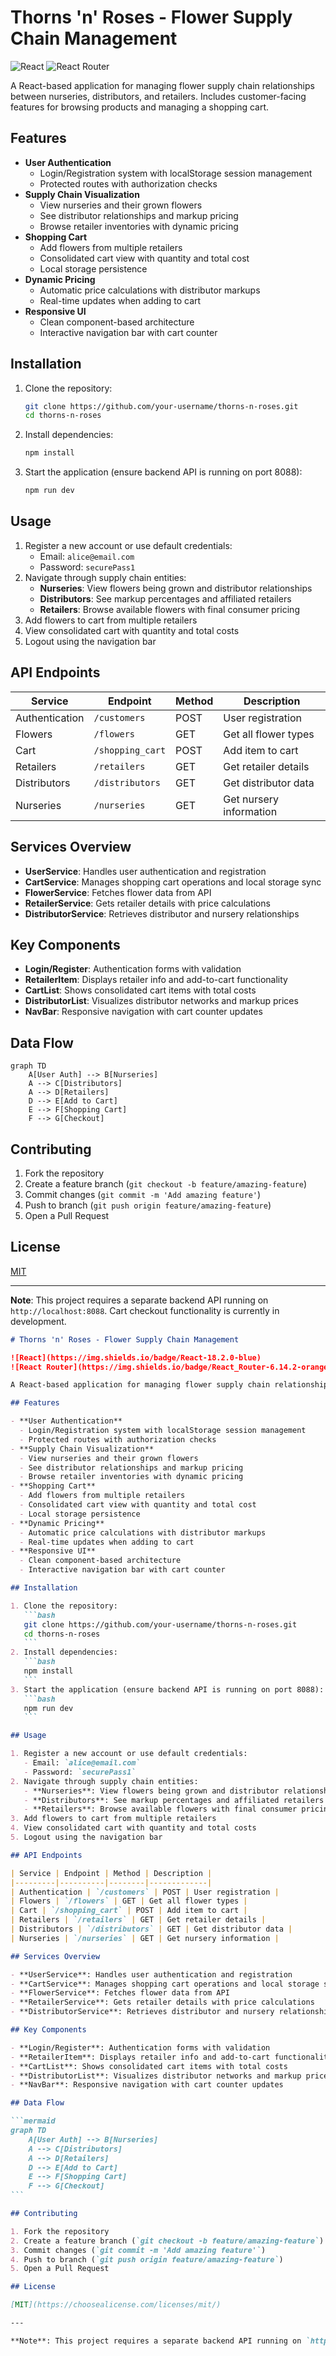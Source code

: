 # Thorns 'n' Roses - Flower Supply Chain Management

![React](https://img.shields.io/badge/React-18.2.0-blue)
![React Router](https://img.shields.io/badge/React_Router-6.14.2-orange)

A React-based application for managing flower supply chain relationships between nurseries, distributors, and retailers. Includes customer-facing features for browsing products and managing a shopping cart.

## Features

- **User Authentication**
  - Login/Registration system with localStorage session management
  - Protected routes with authorization checks
- **Supply Chain Visualization**
  - View nurseries and their grown flowers
  - See distributor relationships and markup pricing
  - Browse retailer inventories with dynamic pricing
- **Shopping Cart**
  - Add flowers from multiple retailers
  - Consolidated cart view with quantity and total cost
  - Local storage persistence
- **Dynamic Pricing**
  - Automatic price calculations with distributor markups
  - Real-time updates when adding to cart
- **Responsive UI**
  - Clean component-based architecture
  - Interactive navigation bar with cart counter

## Installation

1. Clone the repository:
   ```bash
   git clone https://github.com/your-username/thorns-n-roses.git
   cd thorns-n-roses
   ```
2. Install dependencies:
   ```bash
   npm install
   ```
3. Start the application (ensure backend API is running on port 8088):
   ```bash
   npm run dev
   ```

## Usage

1. Register a new account or use default credentials:
   - Email: `alice@email.com`
   - Password: `securePass1`
2. Navigate through supply chain entities:
   - **Nurseries**: View flowers being grown and distributor relationships
   - **Distributors**: See markup percentages and affiliated retailers
   - **Retailers**: Browse available flowers with final consumer pricing
3. Add flowers to cart from multiple retailers
4. View consolidated cart with quantity and total costs
5. Logout using the navigation bar

## API Endpoints

| Service | Endpoint | Method | Description |
|---------|----------|--------|-------------|
| Authentication | `/customers` | POST | User registration |
| Flowers | `/flowers` | GET | Get all flower types |
| Cart | `/shopping_cart` | POST | Add item to cart |
| Retailers | `/retailers` | GET | Get retailer details |
| Distributors | `/distributors` | GET | Get distributor data |
| Nurseries | `/nurseries` | GET | Get nursery information |

## Services Overview

- **UserService**: Handles user authentication and registration
- **CartService**: Manages shopping cart operations and local storage sync
- **FlowerService**: Fetches flower data from API
- **RetailerService**: Gets retailer details with price calculations
- **DistributorService**: Retrieves distributor and nursery relationships

## Key Components

- **Login/Register**: Authentication forms with validation
- **RetailerItem**: Displays retailer info and add-to-cart functionality
- **CartList**: Shows consolidated cart items with total costs
- **DistributorList**: Visualizes distributor networks and markup prices
- **NavBar**: Responsive navigation with cart counter updates

## Data Flow

```mermaid
graph TD
    A[User Auth] --> B[Nurseries]
    A --> C[Distributors]
    A --> D[Retailers]
    D --> E[Add to Cart]
    E --> F[Shopping Cart]
    F --> G[Checkout]
```

## Contributing

1. Fork the repository
2. Create a feature branch (`git checkout -b feature/amazing-feature`)
3. Commit changes (`git commit -m 'Add amazing feature'`)
4. Push to branch (`git push origin feature/amazing-feature`)
5. Open a Pull Request

## License

[MIT](https://choosealicense.com/licenses/mit/)

---

**Note**: This project requires a separate backend API running on `http://localhost:8088`. Cart checkout functionality is currently in development.
``````markdown
# Thorns 'n' Roses - Flower Supply Chain Management

![React](https://img.shields.io/badge/React-18.2.0-blue)
![React Router](https://img.shields.io/badge/React_Router-6.14.2-orange)

A React-based application for managing flower supply chain relationships between nurseries, distributors, and retailers. Includes customer-facing features for browsing products and managing a shopping cart.

## Features

- **User Authentication**
  - Login/Registration system with localStorage session management
  - Protected routes with authorization checks
- **Supply Chain Visualization**
  - View nurseries and their grown flowers
  - See distributor relationships and markup pricing
  - Browse retailer inventories with dynamic pricing
- **Shopping Cart**
  - Add flowers from multiple retailers
  - Consolidated cart view with quantity and total cost
  - Local storage persistence
- **Dynamic Pricing**
  - Automatic price calculations with distributor markups
  - Real-time updates when adding to cart
- **Responsive UI**
  - Clean component-based architecture
  - Interactive navigation bar with cart counter

## Installation

1. Clone the repository:
   ```bash
   git clone https://github.com/your-username/thorns-n-roses.git
   cd thorns-n-roses
   ```
2. Install dependencies:
   ```bash
   npm install
   ```
3. Start the application (ensure backend API is running on port 8088):
   ```bash
   npm run dev
   ```

## Usage

1. Register a new account or use default credentials:
   - Email: `alice@email.com`
   - Password: `securePass1`
2. Navigate through supply chain entities:
   - **Nurseries**: View flowers being grown and distributor relationships
   - **Distributors**: See markup percentages and affiliated retailers
   - **Retailers**: Browse available flowers with final consumer pricing
3. Add flowers to cart from multiple retailers
4. View consolidated cart with quantity and total costs
5. Logout using the navigation bar

## API Endpoints

| Service | Endpoint | Method | Description |
|---------|----------|--------|-------------|
| Authentication | `/customers` | POST | User registration |
| Flowers | `/flowers` | GET | Get all flower types |
| Cart | `/shopping_cart` | POST | Add item to cart |
| Retailers | `/retailers` | GET | Get retailer details |
| Distributors | `/distributors` | GET | Get distributor data |
| Nurseries | `/nurseries` | GET | Get nursery information |

## Services Overview

- **UserService**: Handles user authentication and registration
- **CartService**: Manages shopping cart operations and local storage sync
- **FlowerService**: Fetches flower data from API
- **RetailerService**: Gets retailer details with price calculations
- **DistributorService**: Retrieves distributor and nursery relationships

## Key Components

- **Login/Register**: Authentication forms with validation
- **RetailerItem**: Displays retailer info and add-to-cart functionality
- **CartList**: Shows consolidated cart items with total costs
- **DistributorList**: Visualizes distributor networks and markup prices
- **NavBar**: Responsive navigation with cart counter updates

## Data Flow

```mermaid
graph TD
    A[User Auth] --> B[Nurseries]
    A --> C[Distributors]
    A --> D[Retailers]
    D --> E[Add to Cart]
    E --> F[Shopping Cart]
    F --> G[Checkout]
```

## Contributing

1. Fork the repository
2. Create a feature branch (`git checkout -b feature/amazing-feature`)
3. Commit changes (`git commit -m 'Add amazing feature'`)
4. Push to branch (`git push origin feature/amazing-feature`)
5. Open a Pull Request

## License

[MIT](https://choosealicense.com/licenses/mit/)

---

**Note**: This project requires a separate backend API running on `http://localhost:8088`. Cart checkout functionality is currently in development.